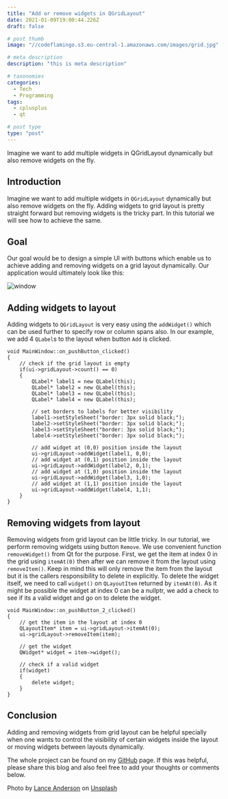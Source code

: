 ```yaml
---
title: "Add or remove widgets in QGridLayout"
date: 2021-01-09T19:00:44.226Z
draft: false

# post thumb
image: "//codeflamingo.s3.eu-central-1.amazonaws.com/images/grid.jpg"

# meta description
description: "this is meta description"

# taxonomies
categories:
  - Tech
  - Programming
tags:
  - cplusplus
  - qt

# post type
type: "post"
---
```

Imagine we want to add multiple widgets in QGridLayout dynamically but also remove widgets on the fly.
<!--more-->

## Introduction

Imagine we want to add multiple widgets in `QGridLayout` dynamically but also remove widgets on the fly. Adding widgets to grid layout is pretty straight forward but removing widgets is the tricky part. In this tutorial we will see how to achieve the same.

## Goal

Our goal would be to design a simple UI with buttons which enable us to achieve adding and removing widgets on a grid layout dynamically. Our application would ultimately look like this:

![window](https://user-images.githubusercontent.com/13438870/104120970-31e1f580-533b-11eb-95ad-5affd22844c9.gif)

## Adding widgets to layout

Adding widgets to `QGridLayout` is very easy using the `addWidget()` which can be used further to specify row or column spans also. In our example, we add 4 `QLabel`s to the layout when button `Add` is clicked.

```
void MainWindow::on_pushButton_clicked()
{
    // check if the grid layout is empty
    if(ui->gridLayout->count() == 0)
    {
        QLabel* label1 = new QLabel(this);
        QLabel* label2 = new QLabel(this);
        QLabel* label3 = new QLabel(this);
        QLabel* label4 = new QLabel(this);

        // set borders to labels for better visibility
        label1->setStyleSheet("border: 3px solid black;");
        label2->setStyleSheet("border: 3px solid black;");
        label3->setStyleSheet("border: 3px solid black;");
        label4->setStyleSheet("border: 3px solid black;");

        // add widget at (0,0) position inside the layout
        ui->gridLayout->addWidget(label1, 0,0);
        // add widget at (0,1) position inside the layout
        ui->gridLayout->addWidget(label2, 0,1);
        // add widget at (1,0) position inside the layout
        ui->gridLayout->addWidget(label3, 1,0);
        // add widget at (1,1) position inside the layout
        ui->gridLayout->addWidget(label4, 1,1);
    }
}

```

## Removing widgets from layout

Removing widgets from grid layout can be little tricky. In our tutorial, we perform removing widgets using button `Remove`. We use convenient function `removeWidget()` from Qt for the purpose. First, we get the item at index 0 in the grid using `itemAt(0)` then after we can remove it from the layout using `removeItem()`. Keep in mind this will only remove the item from the layout but it is the callers responsibility to delete in explicitly. To delete the widget itself, we need to call `widget()` on `QLayoutItem` returned by `itemAt(0)`. As it might be possible the widget at index 0 can be a nullptr, we add a check to see if its a valid widget and go on to delete the widget.

```
void MainWindow::on_pushButton_2_clicked()
{
    // get the item in the layout at index 0
    QLayoutItem* item = ui->gridLayout->itemAt(0);
    ui->gridLayout->removeItem(item);

    // get the widget
    QWidget* widget = item->widget();

    // check if a valid widget
    if(widget)
    {
        delete widget;
    }
}
```

## Conclusion

Adding and removing widgets from grid layout can be helpful specially when one wants to control the visibility of certain widgets inside the layout or moving widgets between layouts dynamically.

The whole project can be found on my [GitHub](https://github.com/SurKM9/GridLayoutTest) page. If this was helpful, please share this blog and also feel free to add your thoughts or comments below.


<span>Photo by <a href="https://unsplash.com/@lanceanderson?utm_source=unsplash&amp;utm_medium=referral&amp;utm_content=creditCopyText">Lance Anderson</a> on <a href="https://unsplash.com/s/photos/grid?utm_source=unsplash&amp;utm_medium=referral&amp;utm_content=creditCopyText">Unsplash</a></span>
